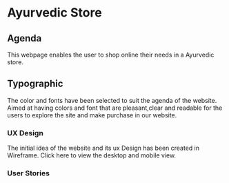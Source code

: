 # Ayurvedic Store
## Agenda
This webpage enables the user to shop online their needs in a Ayurvedic store.
## Typographic
The color and fonts have been selected to suit the agenda of the website. Aimed at having colors and font that are pleasant,clear and readable for the users to explore the site and make purchase in our website.
### UX Design
The initial idea of the website and its ux Design has been created in Wireframe. Click here to view the desktop and mobile view.
### User Stories
